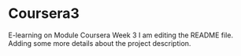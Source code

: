 # Coursera3
E-learning on Module Coursera Week 3
I am editing the README file. Adding some more details about the project description.
